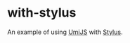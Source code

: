 # with-stylus

An example of using [UmiJS](https://umijs.org/zh-CN) with [Stylus](https://stylus-lang.com/).
